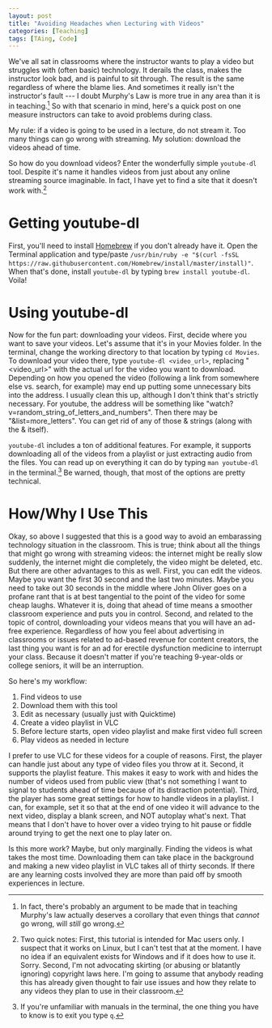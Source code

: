 ```yaml
---
layout: post
title: "Avoiding Headaches when Lecturing with Videos"
categories: [Teaching]
tags: [TAing, Code]
---
```

We've all sat in classrooms where the instructor wants to play a video but struggles with (often basic) technology. It derails the class, makes the instructor look bad, and is painful to sit through. The result is the same regardless of where the blame lies. And sometimes it really isn't the instructor's fault --- I doubt Murphy's Law is more true in any area than it is in teaching.[^1] So with that scenario in mind, here's a quick post on one measure instructors can take to avoid problems during class.

My rule: if a video is going to be used in a lecture, do not stream it. Too many things can go wrong with streaming. My solution: download the videos ahead of time.

So how do you download videos? Enter the wonderfully simple `youtube-dl` tool. Despite it's name it handles videos from just about any online streaming source imaginable. In fact, I have yet to find a site that it doesn't work with.[^2]

# Getting youtube-dl
First, you'll need to install [Homebrew](https://brew.sh) if you don't already have it. Open the Terminal application and type/paste `/usr/bin/ruby -e "$(curl -fsSL https://raw.githubusercontent.com/Homebrew/install/master/install)"`. When that's done, install `youtube-dl` by typing `brew install youtube-dl`. Voila!

# Using youtube-dl
Now for the fun part: downloading your videos. First, decide where you want to save your videos. Let's assume that it's in your Movies folder. In the terminal, change the working directory to that location by typing `cd Movies`. To download your video there, type `youtube-dl <video_url>`, replacing "<video_url>" with the actual url for the video you want to download. Depending on how you opened the video (following a link from somewhere else vs. search, for example) may end up putting some unnecessary bits into the address. I usually clean this up, although I don't think that's strictly necessary. For youtube, the address will be something like "watch?v=random_string_of_letters_and_numbers". Then there may be "&list=more_letters". You can get rid of any of those & strings (along with the & itself).

`youtube-dl` includes a ton of additional features. For example, it supports downloading all of the videos from a playlist or just extracting audio from the files. You can read up on everything it can do by typing `man youtube-dl` in the terminal.[^3] Be warned, though, that most of the options are pretty technical.

# How/Why I Use This
Okay, so above I suggested that this is a good way to avoid an embarassing technology situation in the classroom. This is true; think about all the things that might go wrong with streaming videos: the internet might be really slow suddenly, the internet might die completely, the video might be deleted, etc. But there are other advantages to this as well. First, you can edit the videos. Maybe you want the first 30 second and the last two minutes. Maybe you need to take out 30 seconds in the middle where John Oliver goes on a profane rant that is at best tangential to the point of the video for some cheap laughs. Whatever it is, doing that ahead of time means a smoother classroom experience and puts you in control. Second, and related to the topic of control, downloading your videos means that you will have an ad-free experience. Regardless of how you feel about advertising in classrooms or issues related to ad-based revenue for content creators, the last thing you want is for an ad for erectile dysfunction medicine to interrupt your class. Because it doesn't matter if you're teaching 9-year-olds or college seniors, it will be an interruption.

So here's my workflow:

1. Find videos to use
2. Download them with this tool
3. Edit as necessary (usually just with Quicktime)
4. Create a video playlist in VLC
5. Before lecture starts, open video playlist and make first video full screen
6. Play videos as needed in lecture

I prefer to use VLC for these videos for a couple of reasons. First, the player can handle just about any type of video files you throw at it. Second, it supports the playlist feature. This makes it easy to work with and hides the number of videos used from public view (that's not something I want to signal to students ahead of time because of its distraction potential). Third, the player has some great settings for how to handle videos in a playlist. I can, for example, set it so that at the end of one video it will advance to the next video, display a blank screen, and NOT autoplay what's next. That means that I don't have to hover over a video trying to hit pause or fiddle around trying to get the next one to play later on.

Is this more work? Maybe, but only marginally. Finding the videos is what takes the most time. Downloading them can take place in the background and making a new video playlist in VLC takes all of thirty seconds. If there are any learning costs involved they are more than paid off by smooth experiences in lecture.

[^1]: In fact, there's probably an argument to be made that in teaching Murphy's law actually deserves a corollary that even things that *cannot* go wrong, will *still* go wrong.
[^2]: Two quick notes: First, this tutorial is intended for Mac users only. I suspect that it works on Linux, but I can't test that at the moment. I have no idea if an equivalent exists for Windows and if it does how to use it. Sorry. Second, I'm not advocating skirting (or abusing or blatantly ignoring) copyright laws here. I'm going to assume that anybody reading this has already given thought to fair use issues and how they relate to any videos they plan to use in their classroom.
[^3]: If you're unfamiliar with manuals in the terminal, the one thing you have to know is to exit you type `q`.
